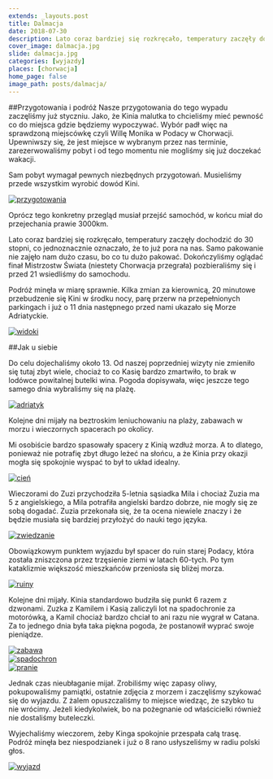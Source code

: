 ```yaml
---
extends: _layouts.post
title: Dalmacja
date: 2018-07-30
description: Lato coraz bardziej się rozkręcało, temperatury zaczęły dochodzić do 30 stopni, co jednoznacznie oznaczało, że to już pora na nas.
cover_image: dalmacja.jpg
slide: dalmacja.jpg
categories: [wyjazdy]
places: [chorwacja]
home_page: false
image_path: posts/dalmacja/
---
```


##Przygotowania i podróż
Nasze przygotowania do tego wypadu zaczęliśmy już styczniu. Jako, że Kinia malutka to chcieliśmy mieć pewność co do miejsca gdzie będziemy wypoczywać. Wybór padł więc na sprawdzoną miejscówkę czyli Willę Monika w Podacy w Chorwacji. Upewniwszy się, że jest miejsce w wybranym przez nas terminie, zarezerwowaliśmy pobyt i od tego momentu nie mogliśmy się już doczekać wakacji.

Sam pobyt wymagał pewnych niezbędnych przygotowań. Musieliśmy przede wszystkim wyrobić dowód Kini.
<div>
    <a href="{{ $page->cloudinary }}{{ $page->postPhoto }}/{{ $page->cloudinaryId }}/{{ $page->image_path }}przygotowania.jpg">
        <img data-srcset="{{ $page->cloudinary }}{{ $page->postPhotoSmall }}/{{ $page->cloudinaryId }}/{{ $page->image_path }}przygotowania.jpg 768w,{{ $page->cloudinary }}{{ $page->postPhoto }}/{{ $page->cloudinaryId }}/{{ $page->image_path }}przygotowania.jpg 1400w" data-sizes="75vw,(min-width: 1024px) 900px" data-src="{{ $page->cloudinary }}{{ $page->postPhoto }}/{{ $page->cloudinaryId }}/{{ $page->image_path }}przygotowania.jpg" alt="przygotowania" class="lazy" loading="lazy">
    </a>
</div>

Oprócz tego konkretny przegląd musiał przejść samochód, w końcu miał do przejechania prawie 3000km.

Lato coraz bardziej się rozkręcało, temperatury zaczęły dochodzić do 30 stopni, co jednoznacznie oznaczało, że to już pora na nas. Samo pakowanie nie zajęło nam dużo czasu, bo co tu dużo pakować. Dokończyliśmy oglądać finał Mistrzostw Świata (niestety Chorwacja przegrała) pozbieraliśmy się i przed 21 wsiedliśmy do samochodu.

Podróż minęła w miarę sprawnie. Kilka zmian za kierownicą, 20 minutowe przebudzenie się Kini w środku nocy, parę przerw na przepełnionych parkingach i już o 11 dnia następnego przed nami ukazało się Morze Adriatyckie.
<div>
    <a href="{{ $page->cloudinary }}{{ $page->postPhoto }}/{{ $page->cloudinaryId }}/{{ $page->image_path }}widoki.jpg">
        <img data-srcset="{{ $page->cloudinary }}{{ $page->postPhotoSmall }}/{{ $page->cloudinaryId }}/{{ $page->image_path }}widoki.jpg 768w,{{ $page->cloudinary }}{{ $page->postPhoto }}/{{ $page->cloudinaryId }}/{{ $page->image_path }}widoki.jpg 1400w" data-sizes="75vw,(min-width: 1024px) 900px" data-src="{{ $page->cloudinary }}{{ $page->postPhoto }}/{{ $page->cloudinaryId }}/{{ $page->image_path }}widoki.jpg" alt="widoki" class="lazy" loading="lazy">
    </a>
</div>

##Jak u siebie

Do celu dojechaliśmy około 13. Od naszej poprzedniej wizyty nie zmieniło się tutaj zbyt wiele, chociaż to co Kasię bardzo zmartwiło, to brak w lodówce powitalnej butelki wina. Pogoda dopisywała, więc jeszcze tego samego dnia wybraliśmy się na plażę.
<div>
    <a href="{{ $page->cloudinary }}{{ $page->postPhoto }}/{{ $page->cloudinaryId }}/{{ $page->image_path }}adriatyk.jpg">
        <img data-srcset="{{ $page->cloudinary }}{{ $page->postPhotoSmall }}/{{ $page->cloudinaryId }}/{{ $page->image_path }}adriatyk.jpg 768w,{{ $page->cloudinary }}{{ $page->postPhoto }}/{{ $page->cloudinaryId }}/{{ $page->image_path }}adriatyk.jpg 1400w" data-sizes="75vw,(min-width: 1024px) 900px" data-src="{{ $page->cloudinary }}{{ $page->postPhoto }}/{{ $page->cloudinaryId }}/{{ $page->image_path }}adriatyk.jpg" alt="adriatyk" class="lazy" loading="lazy">
    </a>
</div>

Kolejne dni mijały na beztroskim leniuchowaniu na plaży, zabawach w morzu i wieczornych spacerach po okolicy.

Mi osobiście bardzo spasowały spacery z Kinią wzdłuż morza. A to dlatego, ponieważ nie potrafię zbyt długo leżeć na słońcu, a że Kinia przy okazji mogła się spokojnie wyspać to był to układ idealny.

<div>
    <a href="{{ $page->cloudinary }}{{ $page->postPhoto }}/{{ $page->cloudinaryId }}/{{ $page->image_path }}cien.jpg">
        <img data-srcset="{{ $page->cloudinary }}{{ $page->postPhotoSmall }}/{{ $page->cloudinaryId }}/{{ $page->image_path }}cien.jpg 768w,{{ $page->cloudinary }}{{ $page->postPhoto }}/{{ $page->cloudinaryId }}/{{ $page->image_path }}cien.jpg 1400w" data-sizes="75vw,(min-width: 1024px) 900px" data-src="{{ $page->cloudinary }}{{ $page->postPhoto }}/{{ $page->cloudinaryId }}/{{ $page->image_path }}cien.jpg" alt="cień" class="lazy" loading="lazy">
    </a>
</div>

Wieczorami do Zuzi przychodziła 5-letnia sąsiadka Mila i chociaż Zuzia ma 5 z angielskiego, a Mila potrafiła angielski bardzo dobrze, nie mogły się ze sobą dogadać. Zuzia przekonała się, że ta ocena niewiele znaczy i że będzie musiała się bardziej przyłożyć do nauki tego języka.

<div>
    <a href="{{ $page->cloudinary }}{{ $page->postPhoto }}/{{ $page->cloudinaryId }}/{{ $page->image_path }}zwiedzanie.jpg">
        <img data-srcset="{{ $page->cloudinary }}{{ $page->postPhotoSmall }}/{{ $page->cloudinaryId }}/{{ $page->image_path }}zwiedzanie.jpg 768w,{{ $page->cloudinary }}{{ $page->postPhoto }}/{{ $page->cloudinaryId }}/{{ $page->image_path }}zwiedzanie.jpg 1400w" data-sizes="75vw,(min-width: 1024px) 900px" data-src="{{ $page->cloudinary }}{{ $page->postPhoto }}/{{ $page->cloudinaryId }}/{{ $page->image_path }}zwiedzanie.jpg" alt="zwiedzanie" class="lazy" loading="lazy">
    </a>
</div>

Obowiązkowym punktem wyjazdu był spacer do ruin starej Podacy, która została zniszczona przez trzęsienie ziemi w latach 60-tych. Po tym kataklizmie większość mieszkańców przeniosła się bliżej morza.

<div>
    <a href="{{ $page->cloudinary }}{{ $page->postPhoto }}/{{ $page->cloudinaryId }}/{{ $page->image_path }}ruiny.jpg">
        <img data-srcset="{{ $page->cloudinary }}{{ $page->postPhotoSmall }}/{{ $page->cloudinaryId }}/{{ $page->image_path }}ruiny.jpg 768w,{{ $page->cloudinary }}{{ $page->postPhoto }}/{{ $page->cloudinaryId }}/{{ $page->image_path }}ruiny.jpg 1400w" data-sizes="75vw,(min-width: 1024px) 900px" data-src="{{ $page->cloudinary }}{{ $page->postPhoto }}/{{ $page->cloudinaryId }}/{{ $page->image_path }}ruiny.jpg" alt="ruiny" class="lazy" loading="lazy">
    </a>
</div>

Kolejne dni mijały. Kinia standardowo budziła się punkt 6 razem z dzwonami. Zuzka z Kamilem i Kasią zaliczyli lot na spadochronie za motorówką, a Kamil chociaż bardzo chciał to ani razu nie wygrał w Catana. Za to jednego dnia była taka piękna pogoda, że postanowił wyprać swoje pieniądze.

<div class="flex items-stretch justify-between w-full my-8 flex-wrap">
    <div class="w-full sm:w-1/2 sm:pr-2">
        <a href="{{ $page->cloudinary }}{{ $page->postPhoto }}/{{ $page->cloudinaryId }}/{{ $page->image_path }}zabawa.jpg">
            <img data-srcset="{{ $page->cloudinary }}{{ $page->postPhotoSmall }}/{{ $page->cloudinaryId }}/{{ $page->image_path }}zabawa.jpg 768w,{{ $page->cloudinary }}{{ $page->postPhoto }}/{{ $page->cloudinaryId }}/{{ $page->image_path }}zabawa.jpg 1400w" data-sizes="75vw,(min-width: 1024px) 900px" data-src="{{ $page->cloudinary }}{{ $page->postPhoto }}/{{ $page->cloudinaryId }}/{{ $page->image_path }}zabawa.jpg" alt="zabawa" class="lazy" loading="lazy">
        </a>
    </div>
    <div class="w-full mt-2 sm:mt-0 sm:w-1/2">
        <a href="{{ $page->cloudinary }}{{ $page->postPhoto }}/{{ $page->cloudinaryId }}/{{ $page->image_path }}spadochron.jpg">
            <img data-srcset="{{ $page->cloudinary }}{{ $page->postPhotoSmall }}/{{ $page->cloudinaryId }}/{{ $page->image_path }}spadochron.jpg 768w,{{ $page->cloudinary }}{{ $page->postPhoto }}/{{ $page->cloudinaryId }}/{{ $page->image_path }}spadochron.jpg 1400w" data-sizes="75vw,(min-width: 1024px) 900px" data-src="{{ $page->cloudinary }}{{ $page->postPhoto }}/{{ $page->cloudinaryId }}/{{ $page->image_path }}spadochron.jpg" alt="spadochron" class="lazy" loading="lazy">
        </a>
    </div>
    <div class="w-full mt-2">
        <a href="{{ $page->cloudinary }}{{ $page->postPhoto }}/{{ $page->cloudinaryId }}/{{ $page->image_path }}pranie.jpg">
            <img data-srcset="{{ $page->cloudinary }}{{ $page->postPhotoSmall }}/{{ $page->cloudinaryId }}/{{ $page->image_path }}pranie.jpg 768w,{{ $page->cloudinary }}{{ $page->postPhoto }}/{{ $page->cloudinaryId }}/{{ $page->image_path }}pranie.jpg 1400w" data-sizes="75vw,(min-width: 1024px) 900px" data-src="{{ $page->cloudinary }}{{ $page->postPhoto }}/{{ $page->cloudinaryId }}/{{ $page->image_path }}pranie.jpg" alt="pranie" class="lazy" loading="lazy">
        </a>
    </div>
</div>

Jednak czas nieubłaganie mijał. Zrobiliśmy więc zapasy oliwy, pokupowaliśmy pamiątki, ostatnie zdjęcia z morzem i zaczęliśmy szykować się do wyjazdu. Z żalem opuszczaliśmy to miejsce wiedząc, że szybko tu nie wrócimy. Jeżeli kiedykolwiek, bo na pożegnanie od właścicielki również nie dostaliśmy buteleczki.

Wyjechaliśmy wieczorem, żeby Kinga spokojnie przespała całą trasę. Podróż minęła bez niespodzianek i już o 8 rano usłyszeliśmy w radiu polski głos.

<div>
    <a href="{{ $page->cloudinary }}{{ $page->postPhoto }}/{{ $page->cloudinaryId }}/{{ $page->image_path }}wyjazd.jpg">
        <img data-srcset="{{ $page->cloudinary }}{{ $page->postPhotoSmall }}/{{ $page->cloudinaryId }}/{{ $page->image_path }}wyjazd.jpg 768w,{{ $page->cloudinary }}{{ $page->postPhoto }}/{{ $page->cloudinaryId }}/{{ $page->image_path }}wyjazd.jpg 1400w" data-sizes="75vw,(min-width: 1024px) 900px" data-src="{{ $page->cloudinary }}{{ $page->postPhoto }}/{{ $page->cloudinaryId }}/{{ $page->image_path }}wyjazd.jpg" alt="wyjazd" class="lazy" loading="lazy">
    </a>
</div>